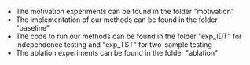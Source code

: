 * The motivation experiments can be found in the folder "motivation"
* The implementation of our methods can be found in the folder "baseline"
* The code to run our methods can be found in the folder "exp_IDT" for independence testing and "exp_TST" for two-sample testing
* The ablation experiments can be found in the folder "ablation"
